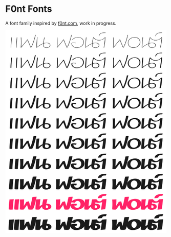 # F0nt Fonts

A font family inspired by [f0nt.com](http://f0nt.com), work in progress.

![F0nt samples](images/f0nt-fonts.png?raw=true "F0nt samples")
